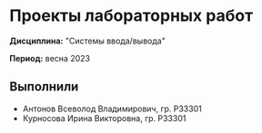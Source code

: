 # Проекты лабораторных работ

**Дисциплина:** "Системы ввода/вывода"

**Период:** весна 2023

## Выполнили

- Антонов Всеволод Владимирович, гр. P33301
- Курносова Ирина Викторовна, гр. P33301
